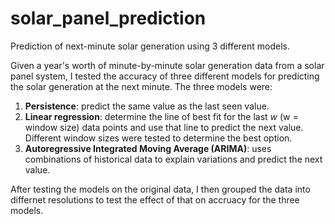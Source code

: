 # solar_panel_prediction
Prediction of next-minute solar generation using 3 different models.

Given a year's worth of minute-by-minute solar generation data from a solar panel system, I tested the accuracy of three different models for predicting the solar generation at the next minute. The three models were:
1. **Persistence**: predict the same value as the last seen value.
2. **Linear regression**: determine the line of best fit for the last *w* (w = window size) data points and use that line to predict the next value. Different window sizes were tested to determine the best option.
3. **Autoregressive Integrated Moving Average (ARIMA)**: uses combinations of historical data to explain variations and predict the next value.

After testing the models on the original data, I then grouped the data into differnet resolutions to test the effect of that on accruacy for the three models.
